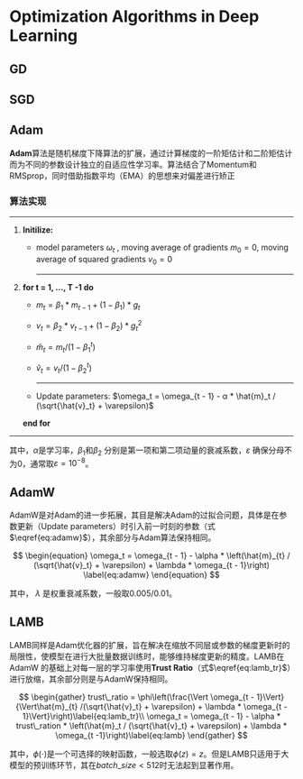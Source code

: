 


# Optimization Algorithms in Deep Learning

## GD

## SGD

## Adam

**Adam**算法是随机梯度下降算法的扩展，通过计算梯度的一阶矩估计和二阶矩估计而为不同的参数设计独立的自适应性学习率。算法结合了Momentum和RMSprop，同时借助指数平均（EMA）的思想来对偏差进行矫正

### 算法实现

---

1. **Initilize:**

   - model parameters $\omega_t$ , moving average of gradients $m_0 = 0$, moving average of squared gradients $v_0 = 0$

     ---

2. **for t = 1, ..., T -1 do**

   - $m_t = β_1 * m_{t-1} + (1 - β_1) * g_t$
   - $v_t = β_2 * v_{t-1} + (1 - β_2) * g_t^2$

   - $\hat{m}_t = m_t / (1 - β_1^t)$

   - $\hat{v}_t = v_t / (1 - β_2^t)$

     ---

   - Update parameters: $\omega_t = \omega_{t - 1} - α * \hat{m}_t / (\sqrt{\hat{v}_t} + \varepsilon)$

   **end for**

---

其中，$\alpha$是学习率，$\beta_1$和$\beta_2$ 分别是第一项和第二项动量的衰减系数，$\varepsilon$ 确保分母不为0，通常取$\varepsilon = 10^{-8}$。

## AdamW

AdamW是对Adam的进一步拓展，其目是解决Adam的过拟合问题，具体是在参数更新（Update parameters）时引入前一时刻的参数（式$\eqref{eq:adamw}$），其余部分与Adam算法保持相同。

$$
\begin{equation}
\omega_t = \omega_{t - 1} - \alpha * \left(\hat{m}_{t} / (\sqrt{\hat{v}_t} + \varepsilon) + \lambda * \omega_{t - 1}\right)
\label{eq:adamw}
\end{equation}
$$

其中， $\lambda$ 是权重衰减系数，一般取$0.005/0.01$。

## LAMB

LAMB同样是Adam优化器的扩展，旨在解决在缩放不同层或参数的梯度更新时的局限性，使模型在进行大批量数据训练时，能够维持梯度更新的精度。LAMB在AdamW 的基础上对每一层的学习率使用**Trust Ratio**（式$\eqref{eq:lamb_tr}$）进行放缩，其余部分则是与AdamW保持相同。

$$
\begin{gather}
trust\_ratio = \phi\left(\frac{\Vert \omega_{t - 1}\Vert}{\Vert\hat{m}_{t} /(\sqrt{\hat{v}_t} + \varepsilon) + \lambda * \omega_{t - 1}\Vert}\right)\label{eq:lamb_tr}\\
\omega_t = \omega_{t - 1} - \alpha * trust\_ration * \left(\hat{m}_t / (\sqrt{\hat{v}_t} + \varepsilon) +  \lambda * \omega_{t -1}\right)\label{eq:lamb}
\end{gather}
$$

其中，$\phi(\cdot)$是一个可选择的映射函数，一般选取$\phi(z) = z$。但是LAMB只适用于大模型的预训练环节，其在$batch\_size < 512$时无法起到显著作用。
